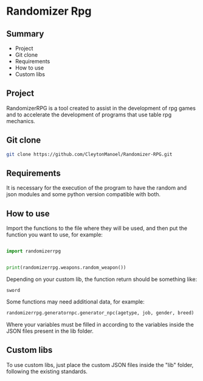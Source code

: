 # Randomizer Rpg

## Summary

- Project
- Git clone
- Requirements
- How to use
- Custom libs

## Project

RandomizerRPG is a tool created to assist in the development of rpg games and to accelerate the development of programs that use table rpg mechanics.

## Git clone

```sh
git clone https://github.com/CleytonManoel/Randomizer-RPG.git
```

## Requirements

It is necessary for the execution of the program to have the random and json modules and some python version compatible with both.

## How to use

Import the functions to the file where they will be used, and then put the function you want to use, for example:

```py

import randomizerrpg


print(randomizerrpg.weapons.random_weapon())

```

Depending on your custom lib, the function return should be something like:

```
sword
```

Some functions may need additional data, for example:

```py
randomizerrpg.generatornpc.generator_npc(agetype, job, gender, breed)
```

Where your variables must be filled in according to the variables inside the JSON files present in the lib folder.

## Custom libs

To use custom libs, just place the custom JSON files inside the "lib" folder, following the existing standards.


